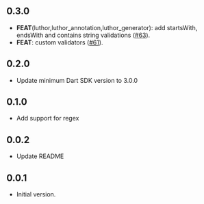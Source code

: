 ## 0.3.0

- **FEAT**(luthor,luthor_annotation,luthor_generator): add startsWith, endsWith and contains string validations ([#63](https://github.com/exaby73/luthor/issues/63)).
- **FEAT**: custom validators ([#61](https://github.com/exaby73/luthor/issues/61)).

## 0.2.0

- Update minimum Dart SDK version to 3.0.0

## 0.1.0

- Add support for regex

## 0.0.2

- Update README

## 0.0.1

- Initial version.
